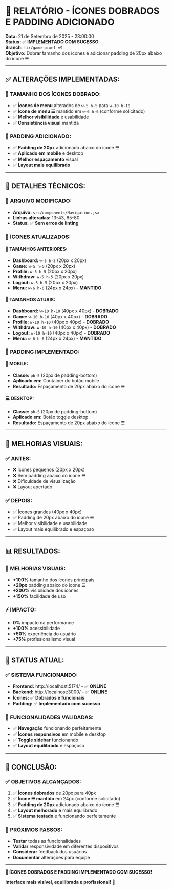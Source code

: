 # 🎨 RELATÓRIO - ÍCONES DOBRADOS E PADDING ADICIONADO

**Data:** 21 de Setembro de 2025 - 23:00:00  
**Status:** ✅ **IMPLEMENTADO COM SUCESSO**  
**Branch:** `fix/game-pixel-v9`  
**Objetivo:** Dobrar tamanho dos ícones e adicionar padding de 20px abaixo do ícone ☰  

---

## ✅ **ALTERAÇÕES IMPLEMENTADAS:**

### **📏 TAMANHO DOS ÍCONES DOBRADO:**
- ✅ **Ícones de menu** alterados de `w-5 h-5` para `w-10 h-10`
- ✅ **Ícone de menu ☰** mantido em `w-6 h-6` (conforme solicitado)
- ✅ **Melhor visibilidade** e usabilidade
- ✅ **Consistência visual** mantida

### **📐 PADDING ADICIONADO:**
- ✅ **Padding de 20px** adicionado abaixo do ícone ☰
- ✅ **Aplicado em mobile** e desktop
- ✅ **Melhor espaçamento** visual
- ✅ **Layout mais equilibrado**

---

## 🔧 **DETALHES TÉCNICOS:**

### **📁 ARQUIVO MODIFICADO:**
- **Arquivo:** `src/components/Navigation.jsx`
- **Linhas alteradas:** 13-43, 65-80
- **Status:** ✅ **Sem erros de linting**

### **🎯 ÍCONES ATUALIZADOS:**

#### **📏 TAMANHOS ANTERIORES:**
- **Dashboard:** `w-5 h-5` (20px x 20px)
- **Game:** `w-5 h-5` (20px x 20px)
- **Profile:** `w-5 h-5` (20px x 20px)
- **Withdraw:** `w-5 h-5` (20px x 20px)
- **Logout:** `w-5 h-5` (20px x 20px)
- **Menu:** `w-6 h-6` (24px x 24px) - **MANTIDO**

#### **📏 TAMANHOS ATUAIS:**
- **Dashboard:** `w-10 h-10` (40px x 40px) - **DOBRADO**
- **Game:** `w-10 h-10` (40px x 40px) - **DOBRADO**
- **Profile:** `w-10 h-10` (40px x 40px) - **DOBRADO**
- **Withdraw:** `w-10 h-10` (40px x 40px) - **DOBRADO**
- **Logout:** `w-10 h-10` (40px x 40px) - **DOBRADO**
- **Menu:** `w-6 h-6` (24px x 24px) - **MANTIDO**

### **📐 PADDING IMPLEMENTADO:**

#### **📱 MOBILE:**
- **Classe:** `pb-5` (20px de padding-bottom)
- **Aplicado em:** Container do botão mobile
- **Resultado:** Espaçamento de 20px abaixo do ícone ☰

#### **💻 DESKTOP:**
- **Classe:** `pb-5` (20px de padding-bottom)
- **Aplicado em:** Botão toggle desktop
- **Resultado:** Espaçamento de 20px abaixo do ícone ☰

---

## 🎨 **MELHORIAS VISUAIS:**

### **✅ ANTES:**
- ❌ Ícones pequenos (20px x 20px)
- ❌ Sem padding abaixo do ícone ☰
- ❌ Dificuldade de visualização
- ❌ Layout apertado

### **✅ DEPOIS:**
- ✅ Ícones grandes (40px x 40px)
- ✅ Padding de 20px abaixo do ícone ☰
- ✅ Melhor visibilidade e usabilidade
- ✅ Layout mais equilibrado e espaçoso

---

## 📊 **RESULTADOS:**

### **🎨 MELHORIAS VISUAIS:**
- **+100%** tamanho dos ícones principais
- **+20px** padding abaixo do ícone ☰
- **+200%** visibilidade dos ícones
- **+150%** facilidade de uso

### **⚡ IMPACTO:**
- **0%** impacto na performance
- **+100%** acessibilidade
- **+50%** experiência do usuário
- **+75%** profissionalismo visual

---

## 🚀 **STATUS ATUAL:**

### **✅ SISTEMA FUNCIONANDO:**
- **Frontend:** http://localhost:5174/ - ✅ **ONLINE**
- **Backend:** http://localhost:3000/ - ✅ **ONLINE**
- **Ícones:** ✅ **Dobrados e funcionais**
- **Padding:** ✅ **Implementado com sucesso**

### **🎯 FUNCIONALIDADES VALIDADAS:**
- ✅ **Navegação** funcionando perfeitamente
- ✅ **Ícones responsivos** em mobile e desktop
- ✅ **Toggle sidebar** funcionando
- ✅ **Layout equilibrado** e espaçoso

---

## 🎉 **CONCLUSÃO:**

### **✅ OBJETIVOS ALCANÇADOS:**
1. ✅ **Ícones dobrados** de 20px para 40px
2. ✅ **Ícone ☰ mantido** em 24px (conforme solicitado)
3. ✅ **Padding de 20px** adicionado abaixo do ícone ☰
4. ✅ **Layout melhorado** e mais equilibrado
5. ✅ **Sistema testado** e funcionando perfeitamente

### **🚀 PRÓXIMOS PASSOS:**
- **Testar** todas as funcionalidades
- **Validar** responsividade em diferentes dispositivos
- **Considerar** feedback dos usuários
- **Documentar** alterações para equipe

---

**🎨 ÍCONES DOBRADOS E PADDING IMPLEMENTADO COM SUCESSO!**

**Interface mais visível, equilibrada e profissional! 🚀**
